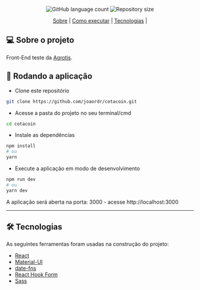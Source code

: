 <p align="center">
  <img alt="GitHub language count" src="https://img.shields.io/github/languages/count/joaordr/agrotis-teste?color=%2304D361">

  <img alt="Repository size" src="https://img.shields.io/github/repo-size/joaordr/patients-list">
</p>

<p align="center">
 <a href="#-sobre-o-projeto">Sobre</a> |
 <a href="#-como-executar-o-projeto">Como executar</a> | 
 <a href="#-tecnologias">Tecnologias</a> | 
</p>

## 💻 Sobre o projeto

Front-End teste da [Agrotis](https://www.agrotis.com).


## 🚀 Rodando a aplicação

 -  Clone este repositório
```bash
git clone https://github.com/joaordr/cotacoin.git
```

 - Acesse a pasta do projeto no seu terminal/cmd
```bash
cd cotacoin
```

 - Instale as dependências
```bash
npm install
# ou
yarn
```

 - Execute a aplicação em modo de desenvolvimento
```bash
npm run dev
# ou
yarn dev
```

A aplicação será aberta na porta: 3000 - acesse http://localhost:3000

---

## 🛠 Tecnologias

As seguintes ferramentas foram usadas na construção do projeto:

- [React](https://pt-br.reactjs.org/)
- [Material-UI](https://mui.com/pt/)
- [date-fns](https://date-fns.org)
- [React Hook Form](https://react-hook-form.com)
- [Sass](https://sass-lang.com/)


